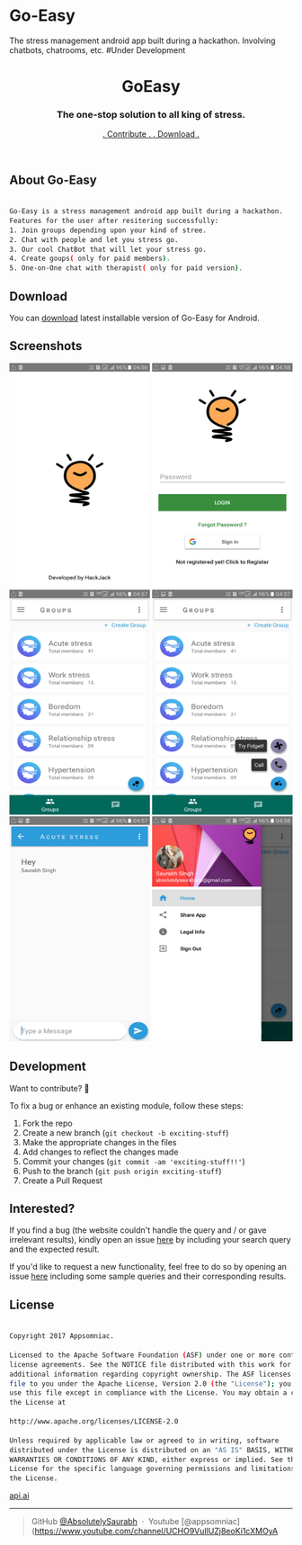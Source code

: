 # Go-Easy
The stress management android app built during a hackathon. Involving chatbots, chatrooms, etc.
#Under Development

<h1 align="center">
     GoEasy
  <br>
</h1>
<h3 align="center">The one-stop solution to all king of stress.</h3>
<p align="center">
  <a href="https://github.com/AbsolutelySaurabh/ShowCube#fork-destination-box">
    . Contribute .
  </a>
  <a href="https://drive.google.com/uc?export=download&id=1D8xx4FX4onx4rrjow4zWKnjMcFxV3pD8">
    . Download .
  </a>
</p>
<br>

## About Go-Easy

```bash

Go-Easy is a stress management android app built during a hackathon.
Features for the user after resitering successfully:
1. Join groups depending upon your kind of stree.
2. Chat with people and let you stress go.
3. Our cool ChatBot that will let your stress go.
4. Create goups( only for paid members).
5. One-on-One chat with therapist( only for paid version).

```
  
  
## Download
You can [download](https://drive.google.com/uc?export=download&id=1D8xx4FX4onx4rrjow4zWKnjMcFxV3pD8) latest installable version of Go-Easy for Android.
  
## Screenshots  
  <img  src="screenshots/a.png" width="250" height="400" >   <img src="screenshots/b.png" width="250" height="400">
 <img src="screenshots/d.png" width="250" height="400">
   <img src="screenshots/e.png" width="250" height="400">   <img src="screenshots/g.png" width="250" height="400">
        <img src="screenshots/i.png" width="250" height="400"> 
        
  
## Development  
Want to contribute? **:pencil:**  
  
To fix a bug or enhance an existing module, follow these steps:  
  
1. Fork the repo
2. Create a new branch (`git checkout -b exciting-stuff`)
3. Make the appropriate changes in the files
4. Add changes to reflect the changes made
5. Commit your changes (`git commit -am 'exciting-stuff!!'`)
6. Push to the branch (`git push origin exciting-stuff`)
7. Create a Pull Request
  
  
## Interested?  
If you find a bug (the website couldn't handle the query and / or gave irrelevant results), kindly open an issue [here](https://github.com/AbsolutelySaurabh/GoEasy/issues/new) by including your search query and the expected result.  
  
If you'd like to request a new functionality, feel free to do so by opening an issue [here](https://github.com/AbsolutelySaurabh/GoEasy/issues/new) including some sample queries and their corresponding results.
  
  
## License

```bash

Copyright 2017 Appsomniac.

Licensed to the Apache Software Foundation (ASF) under one or more contributor
license agreements. See the NOTICE file distributed with this work for
additional information regarding copyright ownership. The ASF licenses this
file to you under the Apache License, Version 2.0 (the "License"); you may not
use this file except in compliance with the License. You may obtain a copy of
the License at

http://www.apache.org/licenses/LICENSE-2.0

Unless required by applicable law or agreed to in writing, software
distributed under the License is distributed on an "AS IS" BASIS, WITHOUT
WARRANTIES OR CONDITIONS OF ANY KIND, either express or implied. See the
License for the specific language governing permissions and limitations under
the License.  
  ```
  [api.ai](http://www.api.ai/)

---

> GitHub [@AbsolutelySaurabh](https://github.com/AbsolutelySaurabh) &nbsp;&middot;&nbsp;
> Youtube [@appsomniac](https://www.youtube.com/channel/UCHO9VuIlUZj8eoKi1cXMOyA

